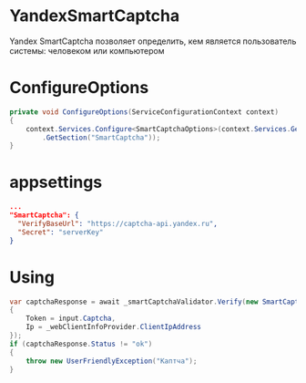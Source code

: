 # YandexSmartCaptcha
Yandex SmartCaptcha позволяет определить, кем является пользователь системы: человеком или компьютером

# ConfigureOptions
```c#
private void ConfigureOptions(ServiceConfigurationContext context)
{
    context.Services.Configure<SmartCaptchaOptions>(context.Services.GetConfiguration()
        .GetSection("SmartCaptcha"));
}
```

# appsettings
```json
...
"SmartCaptcha": {
  "VerifyBaseUrl": "https://captcha-api.yandex.ru",
  "Secret": "serverKey"
}
```

# Using
```c#
var captchaResponse = await _smartCaptchaValidator.Verify(new SmartCaptchaVerifyRequest()
{
    Token = input.Captcha,
    Ip = _webClientInfoProvider.ClientIpAddress
});
if (captchaResponse.Status != "ok")
{
    throw new UserFriendlyException("Каптча");
}
```
